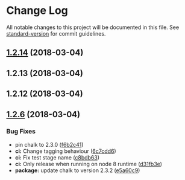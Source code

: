 # Change Log

All notable changes to this project will be documented in this file. See [standard-version](https://github.com/conventional-changelog/standard-version) for commit guidelines.

<a name="1.2.14"></a>
## [1.2.14](https://github.com/ReidWeb/GitInspector-CSV/compare/v1.2.13...v1.2.14) (2018-03-04)



<a name="1.2.13"></a>
## 1.2.13 (2018-03-04)



<a name="1.2.12"></a>
## 1.2.12 (2018-03-04)



<a name="1.2.6"></a>
## [1.2.6](https://github.com/ReidWeb/GitInspector-CSV/compare/v1.2.5...v1.2.6) (2018-03-04)


### Bug Fixes

* pin chalk to 2.3.0 ([f6b2c41](https://github.com/ReidWeb/GitInspector-CSV/commit/f6b2c41))
* **ci:** Change tagging behaviour ([6c7cdd6](https://github.com/ReidWeb/GitInspector-CSV/commit/6c7cdd6))
* **ci:** Fix test stage name ([c8bdb63](https://github.com/ReidWeb/GitInspector-CSV/commit/c8bdb63))
* **ci:** Only release when running on node 8 runtime ([d31fb3e](https://github.com/ReidWeb/GitInspector-CSV/commit/d31fb3e))
* **package:** update chalk to version 2.3.2 ([e5a60c9](https://github.com/ReidWeb/GitInspector-CSV/commit/e5a60c9))
